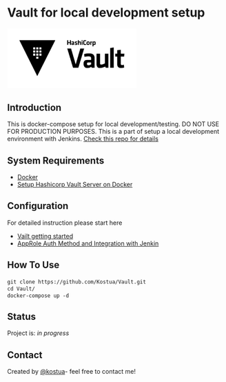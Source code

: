 # Vault for local development setup
<img width="300" alt="Vault Logo" src="Vault_PrimaryLogo_Black.png">

## Introduction
This is docker-compose setup for local development/testing. DO NOT USE FOR PRODUCTION PURPOSES. This is a part of setup a local development environment with Jenkins. [Check this repo for details](https://github.com/Kostua/Jenkins.git)

## System Requirements
- [Docker](https://www.docker.com/get-started)
- [Setup Hashicorp Vault Server on Docker](https://blog.ruanbekker.com/blog/2019/05/06/setup-hashicorp-vault-server-on-docker-and-cli-guide/)
## Configuration
For detailed instruction please start here
* [Vailt getting started](https://learn.hashicorp.com/collections/vault/getting-started)
* [AppRole Auth Method and Integration with Jenkin](https://www.vaultproject.io/docs/auth/approle)

## How To Use
```
git clone https://github.com/Kostua/Vault.git
cd Vault/
docker-compose up -d
```
## Status
Project is: _in progress_

## Contact
Created by [@kostua](mailto:kostua.p@gmail.com)- feel free to contact me!